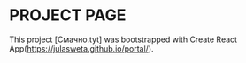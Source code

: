 # PROJECT PAGE

This project   [Смачно.tyt]  was bootstrapped with Create React App(https://julasweta.github.io/portal/).


